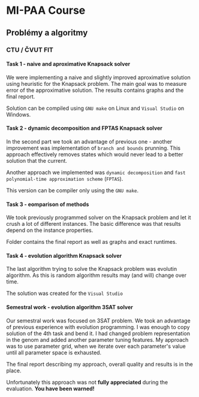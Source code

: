 # MI-PAA Course
## Problémy a algoritmy
### CTU / ČVUT FIT

#### Task 1 - naive and aproximative Knapsack solver
We were implementing a naive and slightly improved aproximative solution using heuristic for the Knapsack problem. The main goal was to measure error of the approximative solution. The results contains graphs and the final report.

Solution can be compiled using `GNU make` on Linux and `Visual Studio` on Windows.

#### Task 2 - dynamic decomposition and FPTAS Knapsack solver
In the second part we took an advantage of previous one - another improvement was implementation of `branch and bounds` prunning. This approach effectively removes states which would never lead to a better solution that the current.

Another approach we implemented was `dynamic decomposition` and `fast polynomial-time approximation scheme` (`FPTAS`).

This version can be compiler only using the `GNU make`.

#### Task 3 - eomparison of methods 
We took previously programmed solver on the Knapsack problem and let it crush a lot of different instances. The basic difference was that results depend on the instance properties.

Folder contains the final report as well as graphs and exact runtimes.

#### Task 4 - evolution algorithm Knapsack solver
The last algorithm trying to solve the Knapsack problem was evolutin algorithm. As this is random algorithm results may (and will) change over time. 

The solution was created for the `Visual Studio`

#### Semestral work - evolution algorithm 3SAT solver
Our semestral work was focused on 3SAT problem. We took an advantage of previous experience with evolution programming. I was enough to copy solution of the 4th task and bend it. I had changed problem representation in the genom and added another parameter tuning features. My approach was to use parameter grid, when we iterate over each parameter's value until all parameter space is exhausted.

The final report describing my approach, overall quality and results is in the place.

Unfortunately this approach was not **fully appreciated** during the evaluation. **You have been warned!** 
